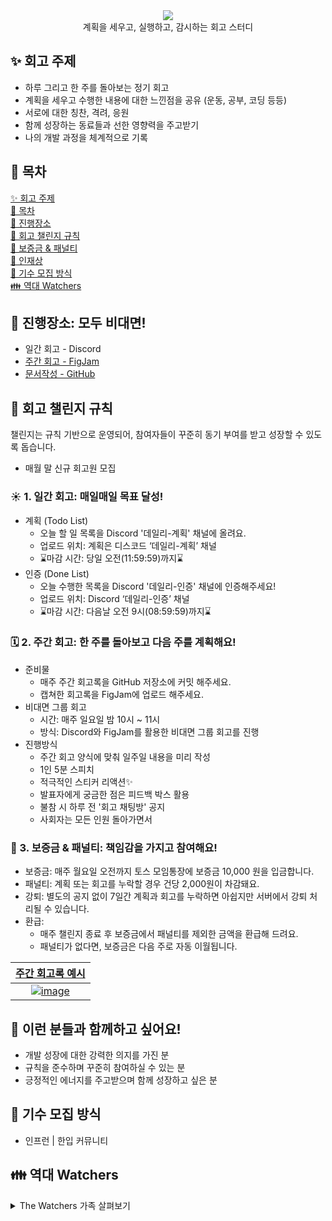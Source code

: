 <div align="center">
  <img src="https://capsule-render.vercel.app/api?type=waving&color=auto&width=100%&height=150&section=header&text=The%20Watch%20Study&fontSize=42" >
</div>
<div align="center">계획을 세우고, 실행하고, 감시하는 회고 스터디</div>

## ✨ 회고 주제

- 하루 그리고 한 주를 돌아보는 정기 회고
- 계획을 세우고 수행한 내용에 대한 느낀점을 공유 (운동, 공부, 코딩 등등)
- 서로에 대한 칭찬, 격려, 응원
- 함께 성장하는 동료들과 선한 영향력을 주고받기
- 나의 개발 과정을 체계적으로 기록

## 📜 목차

[✨ 회고 주제](#-회고-주제) <br>
[📜 목차](#-목차) <br>
[🚩 진행장소](#-진행장소-모두-비대면) <br>
[📝 회고 챌린지 규칙](#-회고-챌린지-규칙) <br>
[🚨 보증금 & 패널티](#-3-보증금--패널티-책임감을-가지고-참여해요) <br>
[🌟 인재상](#-이런-분들과-함께하고-싶어요) <br>
[💚 기수 모집 방식](#-기수-모집-방식) <br>
[👪 역대 Watchers](#-역대-watchers) <br>

## 🚩 진행장소: 모두 비대면!

- 일간 회고 - Discord
- [주간 회고 - FigJam](https://www.figma.com/board/QxmmafHvfI8GnEqjQj1dsv/Watchers-%ED%9A%8C%EA%B3%A0%EB%B0%A9?node-id=0-1&node-type=canvas&t=vqbvkrspDyPC1jgv-0)
- [문서작성 - GitHub](https://github.com/NINI-Bros/Watch)

## 📝 회고 챌린지 규칙

챌린지는 규칙 기반으로 운영되어, 참여자들이 꾸준히 동기 부여를 받고 성장할 수 있도록 돕습니다.

- 매월 말 신규 회고원 모집

### ☀️ 1. 일간 회고: 매일매일 목표 달성!

- 계획 (Todo List)
  - 오늘 할 일 목록을 Discord '데일리-계획' 채널에 올려요.
  - 업로드 위치: 계획은 디스코드 ‘데일리-계획’ 채널
  - ⌛마감 시간: 당일 오전(11:59:59)까지⌛
- 인증 (Done List)
  - 오늘 수행한 목록을 Discord '데일리-인증' 채널에 인증해주세요!
  - 업로드 위치: Discord ‘데일리-인증’ 채널
  - ⌛마감 시간: 다음날 오전 9시(08:59:59)까지⌛

### 🗓️ 2. 주간 회고: 한 주를 돌아보고 다음 주를 계획해요!

- 준비물
  - 매주 주간 회고록을 GitHub 저장소에 커밋 해주세요.
  - 캡쳐한 회고록을 FigJam에 업로드 해주세요.
- 비대면 그룹 회고
  - 시간: 매주 일요일 밤 10시 ~ 11시
  - 방식: Discord와 FigJam를 활용한 비대면 그룹 회고를 진행
- 진행방식
  - 주간 회고 양식에 맞춰 일주일 내용을 미리 작성
  - 1인 5분 스피치
  - 적극적인 스티커 리액션✨
  - 발표자에게 궁금한 점은 피드백 박스 활용
  - 불참 시 하루 전 '회고 채팅방' 공지
  - 사회자는 모든 인원 돌아가면서

### 🚨 3. 보증금 & 패널티: 책임감을 가지고 참여해요!

- 보증금: 매주 월요일 오전까지 토스 모임통장에 보증금 10,000 원을 입금합니다.
- 패널티: 계획 또는 회고를 누락할 경우 건당 2,000원이 차감돼요.
- 강퇴: 별도의 공지 없이 7일간 계획과 회고를 누락하면 아쉽지만 서버에서 강퇴 처리될 수 있습니다.
- 환급:
  - 매주 챌린지 종료 후 보증금에서 패널티를 제외한 금액을 환급해 드려요.
  - 패널티가 없다면, 보증금은 다음 주로 자동 이월됩니다.

<a href="https://github.com/The-Front-Watchers/WATCH_Retrospect/blob/main/Templete/templete.md">

|                                   **주간 회고록 예시**                                    |
| :---------------------------------------------------------------------------------------: |
| ![image](https://github.com/user-attachments/assets/78346392-0fa3-459b-8680-2d79b7a9cbb2) |

</a>

## 🌟 이런 분들과 함께하고 싶어요!

- 개발 성장에 대한 강력한 의지를 가진 분
- 규칙을 준수하며 꾸준히 참여하실 수 있는 분
- 긍정적인 에너지를 주고받으며 함께 성장하고 싶은 분

## 💚 기수 모집 방식

- 인프런 | 한입 커뮤니티

## 👪 역대 Watchers

<details><summary>The Watchers 가족 살펴보기</summary>

|    월     |                                                                         운영진                                                                         |                                                                      운영진                                                                      |                                                                        회고원                                                                         |                                                                        회고원                                                                         |                                                                      회고원                                                                       | 회고원                                                                                                                                            |
| :-------: | :----------------------------------------------------------------------------------------------------------------------------------------------------: | :----------------------------------------------------------------------------------------------------------------------------------------------: | :---------------------------------------------------------------------------------------------------------------------------------------------------: | :---------------------------------------------------------------------------------------------------------------------------------------------------: | :-----------------------------------------------------------------------------------------------------------------------------------------------: | ------------------------------------------------------------------------------------------------------------------------------------------------- |
| 24년 11월 | <a href='https://github.com/redcontroller'><img width='150' src='https://github.com/user-attachments/assets/bc79a85b-3fe7-487f-9f2e-a4e99d88e2ee'></a> | <a href='https://github.com/ryungom'><img width='150' src='https://github.com/user-attachments/assets/49fb5b54-1fdb-43f3-8244-c37c1cfb4252'></a> | <a href='https://github.com/hardy-is-cat'><img width='150' src='https://github.com/user-attachments/assets/4dcad87f-f29a-440e-a432-676ffcb5b226'></a> |   <a href='https://github.com/merrybmc'><img width='150' src='https://github.com/user-attachments/assets/dda4b7bf-ef3d-4c2c-984b-f9827e7679dc'></a>   | <a href='https://github.com/zldnlto'><img width='150' src='https://github.com/user-attachments/assets/ae9049d3-94e5-406e-af53-99072af90301'></a>  |
| 24년 12월 | <a href='https://github.com/redcontroller'><img width='150' src='https://github.com/user-attachments/assets/bc79a85b-3fe7-487f-9f2e-a4e99d88e2ee'></a> | <a href='https://github.com/ryungom'><img width='150' src='https://github.com/user-attachments/assets/49fb5b54-1fdb-43f3-8244-c37c1cfb4252'></a> | <a href='https://github.com/hardy-is-cat'><img width='150' src='https://github.com/user-attachments/assets/4dcad87f-f29a-440e-a432-676ffcb5b226'></a> | <a href='https://github.com/LeemJungHoon'><img width='150' src='https://github.com/user-attachments/assets/11fce973-e85e-4cce-be1c-817773f91c47'></a> | <a href='https://github.com/heegenie'><img width='150' src='https://github.com/user-attachments/assets/8e885389-079c-40fb-a965-93d70256982e'></a> |
| 25년 01월 | <a href='https://github.com/redcontroller'><img width='150' src='https://github.com/user-attachments/assets/bc79a85b-3fe7-487f-9f2e-a4e99d88e2ee'></a> | <a href='https://github.com/ryungom'><img width='150' src='https://github.com/user-attachments/assets/49fb5b54-1fdb-43f3-8244-c37c1cfb4252'></a> | <a href='https://github.com/hardy-is-cat'><img width='150' src='https://github.com/user-attachments/assets/4dcad87f-f29a-440e-a432-676ffcb5b226'></a> | <a href='https://github.com/LeemJungHoon'><img width='150' src='https://github.com/user-attachments/assets/11fce973-e85e-4cce-be1c-817773f91c47'></a> | <a href='https://github.com/heegenie'><img width='150' src='https://github.com/user-attachments/assets/8e885389-079c-40fb-a965-93d70256982e'></a> | <a href='https://github.com/yyejin00'><img width='150' src='https://github.com/user-attachments/assets/90c99189-1301-4989-a7be-6ce54cdd2c25'></a> |
| 25년 02월 | <a href='https://github.com/redcontroller'><img width='150' src='https://github.com/user-attachments/assets/bc79a85b-3fe7-487f-9f2e-a4e99d88e2ee'></a> | <a href='https://github.com/ryungom'><img width='150' src='https://github.com/user-attachments/assets/49fb5b54-1fdb-43f3-8244-c37c1cfb4252'></a> | <a href='https://github.com/hardy-is-cat'><img width='150' src='https://github.com/user-attachments/assets/4dcad87f-f29a-440e-a432-676ffcb5b226'></a> | <a href='https://github.com/LeemJungHoon'><img width='150' src='https://github.com/user-attachments/assets/11fce973-e85e-4cce-be1c-817773f91c47'></a> | <a href='https://github.com/yyejin00'><img width='150' src='https://github.com/user-attachments/assets/90c99189-1301-4989-a7be-6ce54cdd2c25'></a> |
| 25년 03월 | <a href='https://github.com/redcontroller'><img width='150' src='https://github.com/user-attachments/assets/bc79a85b-3fe7-487f-9f2e-a4e99d88e2ee'></a> | <a href='https://github.com/ryungom'><img width='150' src='https://github.com/user-attachments/assets/49fb5b54-1fdb-43f3-8244-c37c1cfb4252'></a> | <a href='https://github.com/hardy-is-cat'><img width='150' src='https://github.com/user-attachments/assets/4dcad87f-f29a-440e-a432-676ffcb5b226'></a> | <a href='https://github.com/LeemJungHoon'><img width='150' src='https://github.com/user-attachments/assets/11fce973-e85e-4cce-be1c-817773f91c47'></a> | <a href='https://github.com/yyejin00'><img width='150' src='https://github.com/user-attachments/assets/90c99189-1301-4989-a7be-6ce54cdd2c25'></a> |
| 25년 04월 | <a href='https://github.com/redcontroller'><img width='150' src='https://github.com/user-attachments/assets/bc79a85b-3fe7-487f-9f2e-a4e99d88e2ee'></a> | <a href='https://github.com/ryungom'><img width='150' src='https://github.com/user-attachments/assets/49fb5b54-1fdb-43f3-8244-c37c1cfb4252'></a> | <a href='https://github.com/hardy-is-cat'><img width='150' src='https://github.com/user-attachments/assets/4dcad87f-f29a-440e-a432-676ffcb5b226'></a> |                                                                                                                                                       |                                                                                                                                                   |
| 25년 05월 | <a href='https://github.com/redcontroller'><img width='150' src='https://github.com/user-attachments/assets/bc79a85b-3fe7-487f-9f2e-a4e99d88e2ee'></a> | <a href='https://github.com/ryungom'><img width='150' src='https://github.com/user-attachments/assets/49fb5b54-1fdb-43f3-8244-c37c1cfb4252'></a> | <a href='https://github.com/hardy-is-cat'><img width='150' src='https://github.com/user-attachments/assets/4dcad87f-f29a-440e-a432-676ffcb5b226'></a> |   <a href='https://github.com/merrybmc'><img width='150' src='https://github.com/user-attachments/assets/dda4b7bf-ef3d-4c2c-984b-f9827e7679dc'></a>   |                                                                                                                                                   |
| 25년 06월 | <a href='https://github.com/redcontroller'><img width='150' src='https://github.com/user-attachments/assets/bc79a85b-3fe7-487f-9f2e-a4e99d88e2ee'></a> | <a href='https://github.com/ryungom'><img width='150' src='https://github.com/user-attachments/assets/49fb5b54-1fdb-43f3-8244-c37c1cfb4252'></a> | <a href='https://github.com/hardy-is-cat'><img width='150' src='https://github.com/user-attachments/assets/4dcad87f-f29a-440e-a432-676ffcb5b226'></a> |               <a href='https://github.com/Junobee25'><img width='150' src='https://avatars.githubusercontent.com/u/109403631?v=4'></a>                |                                                                                                                                                   |
| 25년 07월 | <a href='https://github.com/redcontroller'><img width='150' src='https://github.com/user-attachments/assets/bc79a85b-3fe7-487f-9f2e-a4e99d88e2ee'></a> | <a href='https://github.com/ryungom'><img width='150' src='https://github.com/user-attachments/assets/49fb5b54-1fdb-43f3-8244-c37c1cfb4252'></a> | <a href='https://github.com/hardy-is-cat'><img width='150' src='https://github.com/user-attachments/assets/4dcad87f-f29a-440e-a432-676ffcb5b226'></a> |               <a href='https://github.com/Junobee25'><img width='150' src='https://avatars.githubusercontent.com/u/109403631?v=4'></a>                |             <a href='https://github.com/jiyoon-lee'><img width='150' src='https://avatars.githubusercontent.com/u/59562141?v=4'></a>              | <a href='https://github.com/hannaax'><img width='150' src='https://avatars.githubusercontent.com/u/111215320?v=4'></a>                            |

</details>
